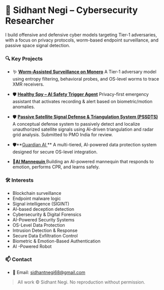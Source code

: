# 🧠 Sidhant Negi – Cybersecurity Researcher

I build offensive and defensive cyber models targeting Tier-1 adversaries, with a focus on privacy protocols, worm-based endpoint surveillance, and passive space signal detection.

### 🔍 Key Projects

* 🪱 **[Worm-Assisted Surveillance on Monero](https://github.com/Sidhant1s/monero-worm-surveillance)**
  A Tier-1 adversary model using entropy filtering, behavioral probes, and OS-level worms to trace XMR receivers.

* 🛡️ **[Healthy Spy – AI Safety Trigger Agent](https://github.com/Sidhant1s/healthy-spy)**
  Privacy-first emergency assistant that activates recording & alert based on biometric/motion anomalies.

* 🛡️ **[Passive Satellite Signal Defense & Triangulation System (PSSDTS)](https://github.com/Sidhant1s/satellite-signal-defense)**  
  A conceptual defense system to passively detect and localize unauthorized satellite signals using AI-driven triangulation and radar grid analysis. Submitted to PMO India for review.

* 🛡️**[Guardian AI ](https://github.com/Sidhant1s/guardian-ai)**
   A multi-tiered, AI-powered data protection system designed for secure OS-level integration.
  
*  🤖**[AI Mannequin ](https://github.com/Sidhant1s/ai-mannequin-companion)**
   Building an AI-powered mannequin that responds to emotion, performs CPR, and learns safely. 
   

### 🛠️ Interests

* Blockchain surveillance
* Endpoint malware logic
* Signal intelligence (SIGINT)
* AI-based deception detection
* Cybersecurity & Digital Forensics  
* AI-Powered Security Systems
* OS-Level Data Protection
* Intrusion Detection & Response
* Secure Data Exfiltration Control
* Biometric & Emotion-Based Authentication
* AI -Powered Robot



### 📫 Contact

* 📧 Email: [sidhantnegi68@gmail.com](mailto:sidhantnegi68@gmail.com)

> All work © Sidhant Negi. No reproduction without permission.
